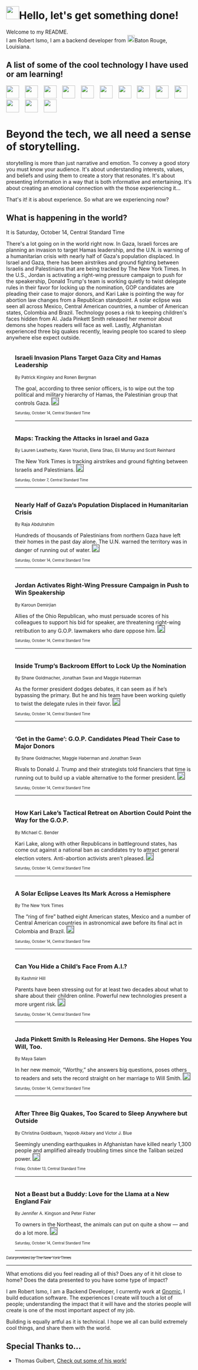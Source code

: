 <h1><img src="https://emojis.slackmojis.com/emojis/images/1643514375/3493/hot-coffee.gif?1643514375" width="35"/>Hello, let's get something done!</h1>

<p>Welcome to my README.<br/>
I am Robert Ismo, I am a backend developer from <img src="https://emojis.slackmojis.com/emojis/images/1638395689/50435/moulin_rouge.png?1638395689" width="20"/>Baton Rouge, Louisiana.</p>
<h2>A list of some of the cool technology I have used or am learning!</h2>
<p>
<img src="https://emojis.slackmojis.com/emojis/images/1643516091/21142/meow_bongotap.gif?1643516091" width="35" alt="">
<img src="https://img.shields.io/badge/Favorite%20Frontend%20Framework-SvelteKit-f83903" alt="">
<img src="https://img.shields.io/badge/Second%20Favorite-Vue-40b581" alt="">
<img src="https://img.shields.io/badge/Most%20Used%20Runtime-Nodejs-78b061" alt="">
<img src="https://emojis.slackmojis.com/emojis/images/1643517416/34482/fire.gif?1643517416" width="35" alt="">
<img src="https://img.shields.io/badge/Javascript%20But%20Better-Typescript-0078ca" alt="">
<img src="https://img.shields.io/badge/Favorite%20Language-Elixir-3e244d" alt="">
<img src="https://img.shields.io/badge/Containerize%20Everything-Docker-6ac9ef" alt="">
<img src="https://emojis.slackmojis.com/emojis/images/1643514596/5999/meow_party.gif?1643514596" width="35" alt="">
<img src="https://img.shields.io/badge/API%20Love%20Language-Graphql-de32a5" alt="">
<img src="https://img.shields.io/badge/Our%20Favorite%20Version%20Controller-Git-e94f33" alt="">
<img src="https://img.shields.io/badge/Favorite%20Database-Redis-d42d1d" alt="">
<img src="https://emojis.slackmojis.com/emojis/images/1643514559/5584/deployparrot.gif?1643514559" width="35" alt="">
<img src="https://img.shields.io/badge/Container%20Interstate-RabbitMQ-f66200" alt="">
<img src="https://img.shields.io/badge/Gotta%20Learn-Kubernetes-316adf" alt="">
<img src="https://img.shields.io/badge/Really%20Mature%20Now-WASM-654fef" alt="">
<img src="https://emojis.slackmojis.com/emojis/images/1666642497/61942/dance_vibe.gif?1666642497" width="35" alt="">
<img src="https://img.shields.io/badge/For%20My%20M1-ARM64-657d96" alt="">
<img src="https://img.shields.io/badge/Loving%20This%20So%20Much-TailwindCSS-17bcb5" alt="">
<img src="https://img.shields.io/badge/Cool%20Build%20Tool-Vite-f9cb24" alt="">
<img src="https://emojis.slackmojis.com/emojis/images/1669231376/62819/working-on-it.gif?1669231376" width="35" alt="">
<img src="https://img.shields.io/badge/Fun%20and%20Easy%20Database-MongoDB-5f8c49" alt="">
<img src="https://img.shields.io/badge/JS%20Life%20Support-NPM-c73737" alt="">
<img src="https://img.shields.io/badge/I%20Liked%20It-DynamoDB-0073b9" alt="">
<img src="https://emojis.slackmojis.com/emojis/images/1643514045/46/question.gif?1643514045" width="35" alt="">
<img src="https://img.shields.io/badge/cool-React-60d6f9" alt="">
<img src="https://img.shields.io/badge/Future%20Big%20Project-Lambda-f37e00" alt="">
<img src="https://img.shields.io/badge/NPM%20But%20Better-PNPM-f1aa07" alt="">
<img src="https://emojis.slackmojis.com/emojis/images/1643514943/9662/fbwow.gif?1643514943" width="35" alt="">
<img src="https://img.shields.io/badge/First%20Language-C-662079" alt="">
<img src="https://img.shields.io/badge/Where%20I%20Deploy%20Frontend-Vercel-000000" alt="">
<img src="https://img.shields.io/badge/Who%20Does%20not%20Want%20an%20App-Swift-f9492a" alt="">
<img src="https://emojis.slackmojis.com/emojis/images/1643514058/151/javascript.png?1643514058" width="35" alt="">
<img src="https://img.shields.io/badge/cool-Python-fbd542" alt="">
<img src="https://img.shields.io/badge/Favorite%20Something-Stripe-656cdc" alt="">
<img src="https://img.shields.io/badge/Of%20Course-HTML5-ed6327" alt="">
<img src="https://emojis.slackmojis.com/emojis/images/1660415405/60731/bomb.gif?1660415405" width="35" alt="">
<img src="https://img.shields.io/badge/hate-CSS-2964ec" alt="">
<img src="https://img.shields.io/badge/Learning-CircleCI-141215" alt="">
<img src="https://img.shields.io/badge/Learning-Rust-fbbb3b" alt="">
<img src="https://emojis.slackmojis.com/emojis/images/1660415397/60712/writing-hand.gif?1660415397" width="35" alt="">
<img src="https://img.shields.io/badge/Dev%20Browser%20of%20Choice-Firefox-cc4e26" alt="">
<img src="https://img.shields.io/badge/Recoverying%20From%20Windows-UNIX-1781e3" alt="">
<img src="https://img.shields.io/badge/LOVE-LogSeq-90c1c2" alt="">
<img src="https://emojis.slackmojis.com/emojis/images/1643514066/223/kirby.gif?1643514066" width="35" alt="">
<img src="https://img.shields.io/badge/Daily%20Driver-MacOS-e6e6e8" alt="">
<img src="https://img.shields.io/badge/Git%20Server-Github-000000" alt="">
<img src="https://img.shields.io/badge/enjoyable-EC2-f17428" alt="">
<img src="https://emojis.slackmojis.com/emojis/images/1643514239/2069/excited.gif?1643514239" width="35" alt="">
</p>
<h1>Beyond the tech, we all need a sense of storytelling.</h1>
<p>storytelling is more than just narrative and emotion. To convey a good story you must know your audience. It's about understanding interests, values, and beliefs and using them to create a story that resonates. It's about presenting information in a way that is both informative and entertaining. It's about creating an emotional connection with the those experiencing it...</p>
<p>That's it! it is about experience. So what are we experiencing now?</p>
<h2>What is happening in the world?</h2>
<p>It is Saturday, October 14, Central Standard Time</p>
<p>
There&#39;s a lot going on in the world right now. In Gaza, Israeli forces are planning an invasion to target Hamas leadership, and the U.N. is warning of a humanitarian crisis with nearly half of Gaza&#39;s population displaced. In Israel and Gaza, there has been airstrikes and ground fighting between Israelis and Palestinians that are being tracked by The New York Times. In the U.S., Jordan is activating a right-wing pressure campaign to push for the speakership, Donald Trump&#39;s team is working quietly to twist delegate rules in their favor for locking up the nomination, GOP candidates are pleading their case to major donors, and Kari Lake is pointing the way for abortion law changes from a Republican standpoint. A solar eclipse was seen all across Mexico, Central American countries, a number of American states, Colombia and Brazil. Technology poses a risk to keeping children&#39;s faces hidden from AI. Jada Pinkett Smith released her memoir about demons she hopes readers will face as well. Lastly, Afghanistan experienced three big quakes recently, leaving people too scared to sleep anywhere else expect outside.</p>
<ol>
<img src="https://img.shields.io/badge/-world-blue" alt="">
<h3>Israeli Invasion Plans Target Gaza City and Hamas Leadership</h3>
<sub>By Patrick Kingsley and Ronen Bergman</sub>
<p>The goal, according to three senior officers,  is to wipe out the top political and military hierarchy of Hamas, the Palestinian group that controls Gaza.  <a href=""><img src="https://developer.nytimes.com/files/poweredby_nytimes_30b.png?v=1583354208352" height="20"></a></p>
<sub><sub>Saturday, October 14, Central Standard Time</sub></sub>
<hr/>
<img src="https://img.shields.io/badge/-world-blue" alt="">
<h3>Maps: Tracking the Attacks in Israel and Gaza</h3>
<sub>By Lauren Leatherby, Karen Yourish, Elena Shao, Eli Murray and Scott Reinhard</sub>
<p>The New York Times is tracking airstrikes and ground fighting between Israelis and Palestinians.  <a href=""><img src="https://developer.nytimes.com/files/poweredby_nytimes_30b.png?v=1583354208352" height="20"></a></p>
<sub><sub>Saturday, October 7, Central Standard Time</sub></sub>
<hr/>
<img src="https://img.shields.io/badge/-world-blue" alt="">
<h3>Nearly Half of Gaza’s Population Displaced in Humanitarian Crisis</h3>
<sub>By Raja Abdulrahim</sub>
<p>Hundreds of thousands of Palestinians from northern Gaza have left their homes in the past day alone. The U.N. warned the territory was in danger of running out of water.  <a href=""><img src="https://developer.nytimes.com/files/poweredby_nytimes_30b.png?v=1583354208352" height="20"></a></p>
<sub><sub>Saturday, October 14, Central Standard Time</sub></sub>
<hr/>
<img src="https://img.shields.io/badge/-us-blue" alt="">
<h3>Jordan Activates Right-Wing Pressure Campaign in Push to Win Speakership</h3>
<sub>By Karoun Demirjian</sub>
<p>Allies of the Ohio Republican, who must persuade scores of his colleagues to support his bid for speaker, are threatening right-wing retribution to any G.O.P. lawmakers who dare oppose him.  <a href=""><img src="https://developer.nytimes.com/files/poweredby_nytimes_30b.png?v=1583354208352" height="20"></a></p>
<sub><sub>Saturday, October 14, Central Standard Time</sub></sub>
<hr/>
<img src="https://img.shields.io/badge/-us-blue" alt="">
<h3>Inside Trump’s Backroom Effort to Lock Up the Nomination</h3>
<sub>By Shane Goldmacher, Jonathan Swan and Maggie Haberman</sub>
<p>As the former president dodges debates, it can seem as if he’s bypassing the primary. But he and his team have been working quietly to twist the delegate rules in their favor.  <a href=""><img src="https://developer.nytimes.com/files/poweredby_nytimes_30b.png?v=1583354208352" height="20"></a></p>
<sub><sub>Saturday, October 14, Central Standard Time</sub></sub>
<hr/>
<img src="https://img.shields.io/badge/-us-blue" alt="">
<h3>‘Get in the Game’: G.O.P. Candidates Plead Their Case to Major Donors</h3>
<sub>By Shane Goldmacher, Maggie Haberman and Jonathan Swan</sub>
<p>Rivals to Donald J. Trump and their strategists told financiers that time is running out to build up a viable alternative to the former president.  <a href=""><img src="https://developer.nytimes.com/files/poweredby_nytimes_30b.png?v=1583354208352" height="20"></a></p>
<sub><sub>Saturday, October 14, Central Standard Time</sub></sub>
<hr/>
<img src="https://img.shields.io/badge/-us-blue" alt="">
<h3>How Kari Lake’s Tactical Retreat on Abortion Could Point the Way for the G.O.P.</h3>
<sub>By Michael C. Bender</sub>
<p>Kari Lake, along with other Republicans in battleground states, has come out against a national ban as candidates try to attract general election voters. Anti-abortion activists aren’t pleased.  <a href=""><img src="https://developer.nytimes.com/files/poweredby_nytimes_30b.png?v=1583354208352" height="20"></a></p>
<sub><sub>Saturday, October 14, Central Standard Time</sub></sub>
<hr/>
<img src="https://img.shields.io/badge/-homepage-blue" alt="">
<h3>A Solar Eclipse Leaves Its Mark Across a Hemisphere</h3>
<sub>By The New York Times</sub>
<p>The “ring of fire” bathed eight American states, Mexico and a number of Central American countries in astronomical awe before its final act in Colombia and Brazil.  <a href=""><img src="https://developer.nytimes.com/files/poweredby_nytimes_30b.png?v=1583354208352" height="20"></a></p>
<sub><sub>Saturday, October 14, Central Standard Time</sub></sub>
<hr/>
<img src="https://img.shields.io/badge/-technology-blue" alt="">
<h3>Can You Hide a Child’s Face From A.I.?</h3>
<sub>By Kashmir Hill</sub>
<p>Parents have been stressing out for at least two decades about what to share about their children online. Powerful new technologies present a more urgent risk.  <a href=""><img src="https://developer.nytimes.com/files/poweredby_nytimes_30b.png?v=1583354208352" height="20"></a></p>
<sub><sub>Saturday, October 14, Central Standard Time</sub></sub>
<hr/>
<img src="https://img.shields.io/badge/-arts-blue" alt="">
<h3>Jada Pinkett Smith Is Releasing Her Demons. She Hopes You Will, Too.</h3>
<sub>By Maya Salam</sub>
<p>In her new memoir, “Worthy,” she answers big questions, poses others to readers and sets the record straight on her marriage to Will Smith.  <a href=""><img src="https://developer.nytimes.com/files/poweredby_nytimes_30b.png?v=1583354208352" height="20"></a></p>
<sub><sub>Saturday, October 14, Central Standard Time</sub></sub>
<hr/>
<img src="https://img.shields.io/badge/-world-blue" alt="">
<h3>After Three Big Quakes, Too Scared to Sleep Anywhere but Outside</h3>
<sub>By Christina Goldbaum, Yaqoob Akbary and Victor J. Blue</sub>
<p>Seemingly unending earthquakes in Afghanistan have killed nearly 1,300 people and amplified already troubling times since the Taliban seized power.  <a href=""><img src="https://developer.nytimes.com/files/poweredby_nytimes_30b.png?v=1583354208352" height="20"></a></p>
<sub><sub>Friday, October 13, Central Standard Time</sub></sub>
<hr/>
<img src="https://img.shields.io/badge/-us-blue" alt="">
<h3>Not a Beast but a Buddy: Love for the Llama at a New England Fair</h3>
<sub>By Jennifer A. Kingson and Peter Fisher</sub>
<p>To owners in the Northeast, the animals can put on quite a show — and do a lot more.  <a href=""><img src="https://developer.nytimes.com/files/poweredby_nytimes_30b.png?v=1583354208352" height="20"></a></p>
<sub><sub>Saturday, October 14, Central Standard Time</sub></sub>
<hr/>
</ol>
<a href="https://developer.nytimes.com"><sub><sub>Data provided by The New York Times</sub></sub></a>
<hr/>
<p>What emotions did you feel reading all of this? Does any of it hit close to home? Does the data presented to you have some type of impact?</p>
<p>I am Robert Ismo, I am a Backend Developer, I currently work at <a href="https://gnomic.education/">Gnomic</a>, I build education software. The experiences I create will touch a lot of people; understanding the impact that it will have and the stories people will create is one of the most important aspect of my job.</p>
<p>Building is equally artful as it is technical. I hope we all can build extremely cool things, and share them with the world.</p>
<h2>Special Thanks to...</h2>
<ul>
<li>Thomas Guibert, <a href="https://github.com/thmsgbrt/thmsgbrt">Check out some of his work!</a></li>
</ul>